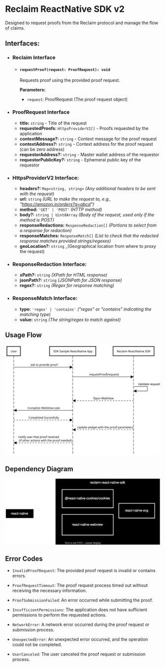# Reclaim ReactNative SDK v2

Designed to request proofs from the Reclaim protocol and manage the flow of claims.

## Interfaces:

- ### Reclaim Interface

  - #### `requestProof(request: ProofRequest): void`

    Requests proof using the provided proof request.

    **Parameters:**

    - `request`: ProofRequest (The proof request object)

- ### ProofRequest Interface

  - **title:** `string` - Title of the request
  - **requestedProofs:** `HttpsProviderV2[]` - Proofs requested by the application
  - **contextMessage?:** `string` - Context message for the proof request
  - **contextAddress?:** `string` - Context address for the proof request (can be zero address)
  - **requestorAddress?:** `string` - Master wallet address of the requestor
  - **requestorPublicKey?:** `string` - Ephemeral public key of the requestor

- ### HttpsProviderV2 Interface:

  - **headers?:** `Map<string, string>` _(Any additional headers to be sent with the request)_
  - **url:** `string` _(URL to make the request to, e.g., "https://amazon.in/orders?q=abcd")_
  - **method:** `'GET' | 'POST'` _(HTTP method)_
  - **body?:** `string | Uint8Array` _(Body of the request, used only if the method is POST)_
  - **responseRedactions:** `ResponseRedaction[]` _(Portions to select from a response for redaction)_
  - **responseMatches:** `ResponseMatch[]` _(List to check that the redacted response matches provided strings/regexes)_
  - **geoLocation?:** `string` \_(Geographical location from where to proxy the request)

- ### ResponseRedaction Interface:

  - **xPath?:** `string` _(XPath for HTML response)_
  - **jsonPath?:** `string` _(JSONPath for JSON response)_
  - **regex?:** `string` _(Regex for response matching)_

- ### ResponseMatch Interface:

  - **type:** `'regex' | 'contains'` _("regex" or "contains" indicating the matching type)_
  - **value:** `string` _(The string/regex to match against)_

## Usage Flow

<img src="./readme/usage-flow.svg">

## Dependency Diagram

<img src='./readme/dep-diagram-reactnative.svg' width='600' />

## Error Codes

- `InvalidProofRequest`: The provided proof request is invalid or contains errors.

- `ProofRequestTimeout`: The proof request process timed out without receiving the necessary information.

- `ProofSubmissionFailed`: An error occurred while submitting the proof.

- `InsufficientPermissions`: The application does not have sufficient permissions to perform the requested actions.

- `NetworkError`: A network error occurred during the proof request or submission process.

- `UnexpectedError`: An unexpected error occurred, and the operation could not be completed.

- `UserCanceled`: The user canceled the proof request or submission process.
